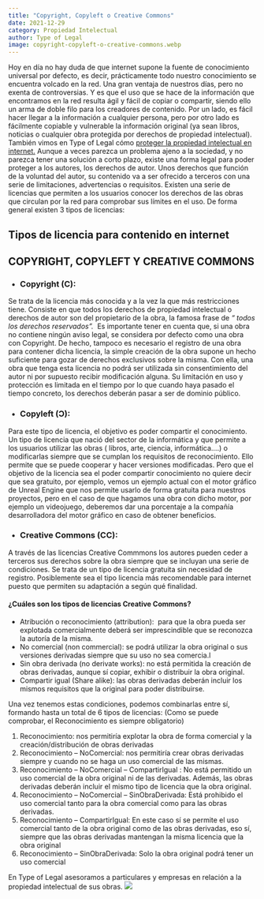 ```yaml
---
title: "Copyright, Copyleft o Creative Commons"
date: 2021-12-29
category: Propiedad Intelectual
author: Type of Legal
image: copyright-copyleft-o-creative-commons.webp
---
```


Hoy en día no hay duda de que internet supone la fuente de conocimiento universal por defecto, es decir, prácticamente todo nuestro conocimiento se encuentra volcado en la red. Una gran ventaja de nuestros días, pero no exenta de controversias. Y es que el uso que se hace de la información que encontramos en la red resulta ágil y fácil de copiar o compartir, siendo ello un arma de doble filo para los creadores de contenido. Por un lado, es fácil hacer llegar a la información a cualquier persona, pero por otro lado es fácilmente copiable y vulnerable la información original (ya sean libros, noticias o cualquier obra protegida por derechos de propiedad intelectual). También vimos en Type of Legal cómo [proteger la propiedad intelectual en internet.](https://typeoflegal.com/proteger-la-propiedad-intelectual-en-internet/) Aunque a veces parezca un problema ajeno a la sociedad, y no parezca tener una solución a corto plazo, existe una forma legal para poder proteger a los autores, los derechos de autor. Unos derechos que función de la voluntad del autor, su contenido va a ser ofrecido a terceros con una serie de limitaciones, advertencias o requisitos. Existen una serie de licencias que permiten a los usuarios conocer los derechos de las obras que circulan por la red para comprobar sus límites en el uso. De forma general existen 3 tipos de licencias:

Tipos de licencia para contenido en internet
--------------------------------------------

COPYRIGHT, COPYLEFT Y CREATIVE COMMONS
--------------------------------------

*   ### Copyright (C): 
    

Se trata de la licencia más conocida y a la vez la que más restricciones tiene. Consiste en que todos los derechos de propiedad intelectual o derechos de autor son del propietario de la obra, la famosa frase de _“ todos los derechos reservados”._  Es importante tener en cuenta que, si una obra no contiene ningún aviso legal, se considera por defecto como una obra con Copyright. De hecho, tampoco es necesario el registro de una obra para contener dicha licencia, la simple creación de la obra supone un hecho suficiente para gozar de derechos exclusivos sobre la misma. Con ella, una obra que tenga esta licencia no podrá ser utilizada sin consentimiento del autor ni por supuesto recibir modificación alguna. Su limitación en uso y protección es limitada en el tiempo por lo que cuando haya pasado el tiempo concreto, los derechos deberán pasar a ser de dominio público.

*   ### Copyleft (Ɔ): 
    

Para este tipo de licencia, el objetivo es poder compartir el conocimiento. Un tipo de licencia que nació del sector de la informática y que permite a los usuarios utilizar las obras ( libros, arte, ciencia, informática….) o modificarlas siempre que se cumplan los requisitos de reconocimiento. Ello permite que se puede cooperar y hacer versiones modificadas. Pero que el objetivo de la licencia sea el poder compartir conocimiento no quiere decir que sea gratuito, por ejemplo, vemos un ejemplo actual con el motor gráfico de Unreal Engine que nos permite usarlo de forma gratuita para nuestros proyectos, pero en el caso de que hagamos una obra con dicho motor, por ejemplo un videojuego, deberemos dar una porcentaje a la compañía desarrolladora del motor gráfico en caso de obtener beneficios.

*   ### Creative Commons (CC): 
    

A través de las licencias Creative Commmons los autores pueden ceder a terceros sus derechos sobre la obra siempre que se incluyan una serie de condiciones. Se trata de un tipo de licencia gratuita sin necesidad de registro. Posiblemente sea el tipo licencia más recomendable para internet puesto que permiten su adaptación a según qué finalidad.

#### ¿Cuáles son los tipos de licencias Creative Commons?

*   Atribución o reconocimiento (attribution):  para que la obra pueda ser explotada comercialmente deberá ser imprescindible que se reconozca la autoría de la misma.
*   No comercial (non commercial): se podrá utilizar la obra original o sus versiones derivadas siempre que su uso no sea comercia.l
*   Sin obra derivada (no derivate works): no está permitida la creación de obras derivadas, aunque sí copiar, exhibir o distribuir la obra original.
*   Compartir igual (Share alike): las obras derivadas deberán incluir los mismos requisitos que la original para poder distribuirse.

Una vez tenemos estas condiciones, podemos combinarlas entre sí, formando hasta un total de 6 tipos de licencias: (Como se puede comprobar, el Reconocimiento es siempre obligatorio)

1.  Reconocimiento: nos permitiría explotar la obra de forma comercial y la creación/distribución de obras derivadas
2.  Reconocimiento – NoComercial: nos permitiría crear obras derivadas siempre y cuando no se haga un uso comercial de las mismas.
3.  Reconocimiento – NoComercial – CompartirIgual : No está permitido un uso comercial de la obra original ni de las derivadas. Además, las obras derivadas deberán incluir el mismo tipo de licencia que la obra original.  
4.  Reconocimiento – NoComercial – SinObraDerivada: Está prohibido el uso comercial tanto para la obra comercial como para las obras derivadas.
5.  Reconocimiento – CompartirIgual: En este caso sí se permite el uso comercial tanto de la obra original como de las obras derivadas, eso sí, siempre que las obras derivadas mantengan la misma licencia que la obra original
6.  Reconocimiento – SinObraDerivada: Solo la obra original podrá tener un uso comercial

En Type of Legal asesoramos a particulares y empresas en relación a la propiedad intelectual de sus obras. ![](http://typeoflegal.com/wp-content/uploads/2021/12/creative-commons11.png)

